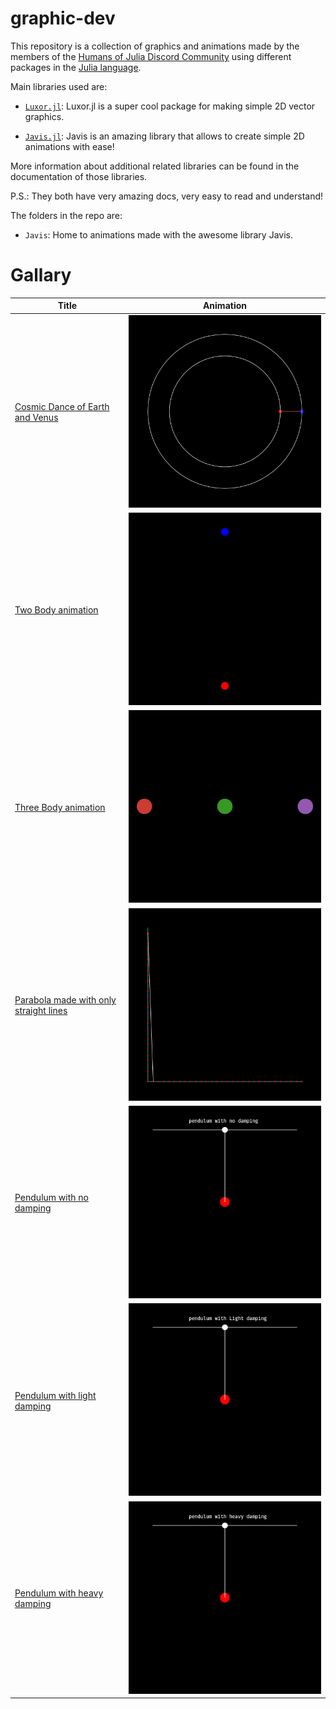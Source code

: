 # graphic-dev

This repository is a collection of graphics and animations made  by the members of the [Humans of Julia Discord Community](https://humansofjulia.org/) using different packages in the [Julia language](https://julialang.org/).

Main libraries used are:
* [`Luxor.jl`](https://github.com/JuliaGraphics/Luxor.jl): Luxor.jl is a super cool package for making simple 2D vector graphics.

* [`Javis.jl`](https://github.com/Wikunia/Javis.jl): Javis is an amazing library that allows to create simple 2D animations with ease!

More information about additional related libraries can be found in the documentation of those libraries.

P.S.: They both have very amazing docs, very easy to read and understand!

The folders in the repo are:
* `Javis`: Home to animations made with the awesome library Javis.

# Gallary


| Title                                                                                      | Animation                                              |
| ------------------------------------------------------------------------------------------ | ------------------------------------------------------ |
| [Cosmic Dance of Earth and Venus](Javis/cosmic-dance/cosmic-dance.jl)                      | ![](Javis/cosmic-dance/cosmic_dance.gif)               |
| [Two Body animation](Javis/n-body/two_body.jl)                                             | ![](Javis/n-body/two_body.gif)                         |
| [Three Body animation](Javis/n-body/three_body.jl)                                         | ![](Javis/n-body/three_body.gif)                       |
| [Parabola made with only straight lines](Javis/parabola_with_lines/parabola_with_lines.jl) | ![](Javis/parabola_with_lines/parabola_with_lines.gif) |
| [Pendulum with no damping](Javis/pendulum/pendulum_no_damping.jl)                          | ![](Javis/pendulum/pendulum_no_damping.gif)            |
| [Pendulum with light damping](Javis/pendulum/pendulum_light_damping.jl)                    | ![](Javis/pendulum/pendulum_light_damping.gif)         |
| [Pendulum with heavy damping](Javis/pendulum/pendulum_heavy_damping.jl)                    | ![](Javis/pendulum/pendulum_heavy_damping.gif)         |
